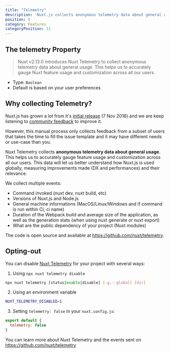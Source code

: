 ```yaml
---
title: "Telemetry"
description: 'Nuxt.js collects anonymous telemetry data about general usage. This helps us to accurately gauge Nuxt feature usage and customization across all our users.'
position: 5
category: Features
categoryPosition: 11
---
```


## The telemetry Property

> Nuxt v2.13.0 introduces Nuxt Telemetry to collect anonymous telemetry data about general usage. This helps us to accurately gauge Nuxt feature usage and customization across all our users.

- Type: `Boolean`
- Default is based on your user preferences

## Why collecting Telemetry?

Nuxt.js has grown a lot from it's [initial release](https://github.com/nuxt/nuxt.js/releases/tag/v0.2.0) (7 Nov 2016) and we are keep listening to [community feedback](https://github.com/nuxt/nuxt.js/issues) to improve it.

However, this manual process only collects feedback from a subset of users that takes the time to fill the issue template and it may have different needs or use-case than you.

Nuxt Telemetry collects **anonymous telemetry data about general usage**. This helps us to accurately gauge feature usage and customization across all our users. This data will let us better understand how Nuxt.js is used globally, measuring improvements made (DX and performances) and their relevance.

We collect multiple events:
- Command invoked (nuxt dev, nuxt build, etc)
- Versions of Nuxt.js and Node.js
- General machine informations (MacOS/Linux/Windows and if command is run within CI, ci name)
- Duration of the Webpack build and average size of the application, as well as the generation stats (when using nuxt generate or nuxt export)
- What are the public dependency of your project (Nuxt modules)

The code is open source and available at https://github.com/nuxt/telemetry.

## Opting-out

You can disable [Nuxt Telemetry](https://github.com/nuxt/telemetry) for your project with several ways:

1. Using `npx nuxt telemetry disable`

```bash
npx nuxt telemetry [status|enable|disable] [-g,--global] [dir]
```

2. Using an environment variable

```bash
NUXT_TELEMETRY_DISABLED=1
```

3. Setting `telemetry: false` in your `nuxt.config.js`:

```js
export default {
  telemetry: false
}
```

You can learn more about Nuxt Telemetry and the events sent on https://github.com/nuxt/telemetry
